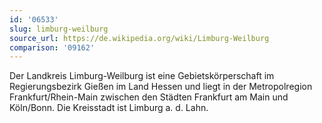 ```yaml
---
id: '06533'
slug: limburg-weilburg
source_url: https://de.wikipedia.org/wiki/Limburg-Weilburg
comparison: '09162'
---
```


Der Landkreis Limburg-Weilburg ist eine Gebietskörperschaft im Regierungsbezirk Gießen im Land Hessen und liegt in der Metropolregion Frankfurt/Rhein-Main zwischen den Städten Frankfurt am Main und Köln/Bonn. Die Kreisstadt ist Limburg a. d. Lahn.
